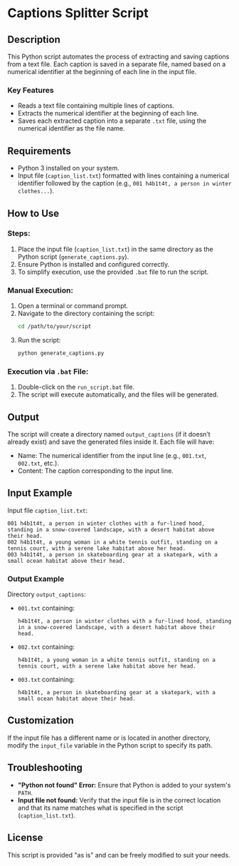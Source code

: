 
# Captions Splitter Script

## Description
This Python script automates the process of extracting and saving captions from a text file. Each caption is saved in a separate file, named based on a numerical identifier at the beginning of each line in the input file.

### Key Features
- Reads a text file containing multiple lines of captions.
- Extracts the numerical identifier at the beginning of each line.
- Saves each extracted caption into a separate `.txt` file, using the numerical identifier as the file name.

## Requirements
- Python 3 installed on your system.
- Input file (`caption_list.txt`) formatted with lines containing a numerical identifier followed by the caption (e.g., `001 h4b1t4t, a person in winter clothes...`).

## How to Use

### Steps:
1. Place the input file (`caption_list.txt`) in the same directory as the Python script (`generate_captions.py`).
2. Ensure Python is installed and configured correctly.
3. To simplify execution, use the provided `.bat` file to run the script.

### Manual Execution:
1. Open a terminal or command prompt.
2. Navigate to the directory containing the script:
   ```bash
   cd /path/to/your/script
   ```
3. Run the script:
   ```bash
   python generate_captions.py
   ```

### Execution via `.bat` File:
1. Double-click on the `run_script.bat` file.
2. The script will execute automatically, and the files will be generated.

## Output
The script will create a directory named `output_captions` (if it doesn’t already exist) and save the generated files inside it. Each file will have:
- Name: The numerical identifier from the input line (e.g., `001.txt`, `002.txt`, etc.).
- Content: The caption corresponding to the input line.

## Input Example
Input file `caption_list.txt`:
```
001 h4b1t4t, a person in winter clothes with a fur-lined hood, standing in a snow-covered landscape, with a desert habitat above their head.
002 h4b1t4t, a young woman in a white tennis outfit, standing on a tennis court, with a serene lake habitat above her head.
003 h4b1t4t, a person in skateboarding gear at a skatepark, with a small ocean habitat above their head.
```

### Output Example
Directory `output_captions`:
- `001.txt` containing:
  ```
  h4b1t4t, a person in winter clothes with a fur-lined hood, standing in a snow-covered landscape, with a desert habitat above their head.
  ```
- `002.txt` containing:
  ```
  h4b1t4t, a young woman in a white tennis outfit, standing on a tennis court, with a serene lake habitat above her head.
  ```
- `003.txt` containing:
  ```
  h4b1t4t, a person in skateboarding gear at a skatepark, with a small ocean habitat above their head.
  ```

## Customization
If the input file has a different name or is located in another directory, modify the `input_file` variable in the Python script to specify its path.

## Troubleshooting
- **"Python not found" Error:** Ensure that Python is added to your system's `PATH`.
- **Input file not found:** Verify that the input file is in the correct location and that its name matches what is specified in the script (`caption_list.txt`).

## License
This script is provided "as is" and can be freely modified to suit your needs.
